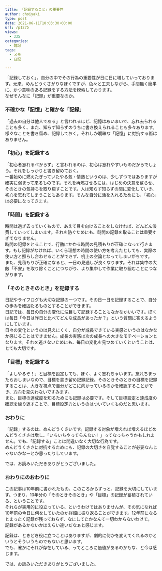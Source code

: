 ```yaml
---
title: 「記録すること」の重要性
author: choiyaki
type: post
date: 2021-06-11T10:03:30+00:00
url: /p1275
views:
  - 335
categories:
  - 雑記
tags:
  - メモ
  - 日記

---
```

「記録しておく」。自分の中でその行為の重要性が日に日に増していっております。元来、めんどうくさがりなぼくですが、色々と工夫しながら、手間無く簡単に、かつ意味のある記録をする方法を模索しております。  
なぜそんなに「記録」が重要なのか。

### 不確かな「記憶」と確かな「記録」

「過去の自分は他人である」と言われるほど、記憶はあいまいで、忘れ去られることも多く、また、知らず知らずのうちに書き換えられることも多々あります。  
様々なことを書き留め、記録しておく。それしか曖昧な「記憶」に対抗する術はありません。

### 「初心」を記録する

「初心者忘れるべからず」と言われるのは、初心は忘れやすいものだからでしょう。それをしっかりと書き留めておく。  
一番始めに燃えたぎっていたやる気・情熱というのは、少しずつではありますが確実に弱まって来るものです。それを再燃させるには、はじめの決意を蘇らせ、そのときの気持ちを取り戻すことです。人は知らず知らずの間に変化していき、初心を忘れてしまうこともあります。そんな自分に活を入れるためにも、「初心」は必要になってきます。

### 「時間」を記録する

時間は過ぎ去っていくもので、あえて目を向けることをしなければ、どんどん浪費していってしまいます。それを防ぐためにも、時間の記録を取ることは重要すぎてなりません。  
時間の記録をとることで、行動にかかる時間の見積もりが正確になって行きます。もし記録がなければ、いくら理想の時間の使い方を考えたとしても、実際の使い方と照らし合わせることができず、机上の空論となってしまいがちです。  
また、見積もりが正確になると、一日の見通しが良くなります。それは集中の大敵「不安」を取り除くことにつながり、より集中して作業に取り組むことにつながります。

### 「そのときそのとき」を記録する

日記やライフログも大切な記録の一つです。その日一日を記録することで、自分の歩みを確固たるものとすることができます。  
日記では、毎日の自分の変化に注目して記録することもなかなかいいです。ぼくは毎日「今日は昨日と比べてどんな成長があったか？」という質問に答えるようにしています。  
日々の変化というのは見えにくく、自分が成長できている実感というのはなかなか感じることはできません。成長の実感は次の成長への大きなモチベーションとなります。それを逃さないためにも、毎日の変化を見つめていくということは、とても大切です。

### 「目標」を記録する

「よしやるぞ！」と目標を設定しても、ぼく、よく忘れちゃいます。忘れちまったらおしまいなので、目標を書き留め記録記録。そのときそのときの目標を記録することは、大きな視点で自分がどこに向かっているのかを確認することができ、方向を見失わないですみます。  
また、目標の達成度を知るためにも記録は必要です。そして目標設定と達成度の確認を繰り返すことで、目標設定力というのはついていくものだと思います。

### おわりに

「記録」するのは、めんどうくさいです。記録する対象が増えれば増えるほどめんどうくささは増し、「いちいちやってらんない！」ってなっちゃうかもしれません。でも、「記録する」ことは間違いなく大切な行為です。  
めんどうくささに対抗するためにも、記録の大切さを自覚することが必要なんじゃないかなーとか思ったりしています。

では、お読みいただきありがとうございました。

### おわりにのおわりに

この記事は10年前に書かれたもの。このころからずっと、記録を大切にしています。つまり、10年分の「そのときそのとき」や「目標」の記録が蓄積されている、ということです。  
それらが実用的に役立っている、というわけではありませんが、その気になれば10年前の今日に何をしていたのか詳細に振り返ることができます。12年前になるとまったく記録が残っておらず、なにしてたかなんて一切わからないわけで。  
記録があるかないかはえらい違いだなぁと感じます。

記録は、ときどき役に立つことはありますが、劇的に何かを変えてくれるのかというとそういうものでもないと思います。  
でも、確かにそれが存在している、ってところに価値があるのかもな、と今は感じます。

では、お読みいただきありがとうございました。